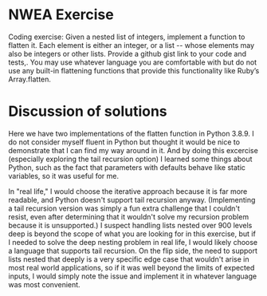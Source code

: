 # NWEA Exercise
Coding exercise: Given a nested list of integers, implement a function to flatten it. Each element is either an integer, or a list -- whose elements may also be integers or other lists. Provide a github gist link to your code and tests,. You may use whatever language you are comfortable with but do not use any built-in flattening functions that provide this functionality like Ruby’s Array.flatten.

# Discussion of solutions
Here we have two implementations of the flatten function in Python 3.8.9. I do not consider myself fluent in Python but thought it would be nice
to demonstrate that I can find my way around in it. And by doing this excercise (especially exploring the tail recursion option) I learned some
things about Python, such as the fact that parameters with defaults behave like static variables, so it was useful for me.

In "real life," I would choose the iterative approach because it is far more readable, and Python doesn't support tail recursion anyway. (Implementing
a tail recursion version was simply a fun extra challenge that I couldn't resist, even after determining that it wouldn't solve my recursion problem 
because it is unsupported.) I suspect handling lists nested over 900 levels deep is beyond the scope of what you are looking for in this exercise, but
if I needed to solve the deep nesting problem in real life, I would likely choose a language that supports tail recursion. On the flip side, the need to 
support lists nested that deeply is a very specific edge case that wouldn't arise in most real world applications, so if it was well beyond the limits
of expected inputs, I would simply note the issue and implement it in whatever language was most convenient.
